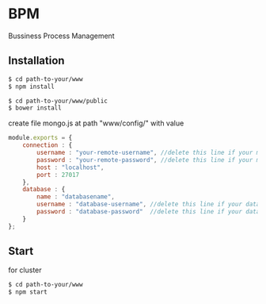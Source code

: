 # BPM
Bussiness Process Management

## Installation
```sh
$ cd path-to-your/www
$ npm install
```
```sh
$ cd path-to-your/www/public
$ bower install
```

create file mongo.js at path "www/config/"
with value 
```js
module.exports = {
    connection : {
        username : "your-remote-username", //delete this line if your mongo haven't required username
        password : "your-remote-password", //delete this line if your mongo haven't required password
        host : "localhost",
        port : 27017
    },
    database : {
        name : "databasename",
        username : "database-username", //delete this line if your database haven't required username
        password : "database-password"  //delete this line if your database haven't required password
    }
};
```
## Start
for cluster
```sh
$ cd path-to-your/www
$ npm start
```